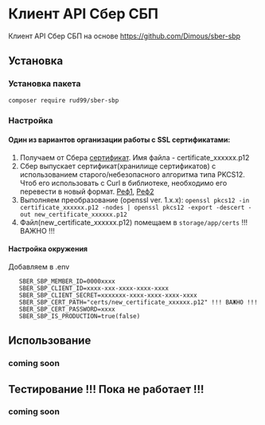 # Клиент API Сбер СБП

Клиент API Сбер СБП на основе https://github.com/Dimous/sber-sbp

## Установка

### Установка пакета

```bash
composer require rud99/sber-sbp
```

### Настройка

#### Один из вариантов организации работы с SSL сертификатами:

1. Получаем от Сбера [сертификат](https://api.developer.sber.ru/how-to-use/create_certificate). Имя файла -
   certificate_xxxxxx.p12
2. Сбер выпускает сертификат(хранилище сертификатов) с использованием старого/небезопасного алгоритма типа PKCS12. Чтоб
   его использовать с Curl в библиотеке, необходимо его перевести в новый
   формат. [Реф1](https://forum.clarionlife.net/viewtopic.php?t=4893&start=45), [Реф2](https://stackoverflow.com/questions/72598983/curl-openssl-error-error0308010cdigital-envelope-routinesunsupported)
3. Выполняем преобразование (openssl ver. 1.x.x):
   ```openssl pkcs12 -in certificate_xxxxxx.p12 -nodes | openssl pkcs12 -export -descert -out new_certificate_xxxxxx.p12```
4. Файл(new_certificate_xxxxxx.p12) помещаем в ````storage/app/certs```` !!! ВАЖНО !!!

#### Настройка окружения 
Добавляем в .env
````SBER_SBP_TERMINAL_ID=33188266
   SBER_SBP_MEMBER_ID=0000xxxx
   SBER_SBP_CLIENT_ID=xxxx-xxx-xxxx-xxxx-xxxx
   SBER_SBP_CLIENT_SECRET=xxxxxxx-xxxx-xxxx-xxxx-xxxx
   SBER_SBP_CERT_PATH="certs/new_certificate_xxxxxx.p12" !!! ВАЖНО !!!
   SBER_SBP_CERT_PASSWORD=xxxx
   SBER_SBP_IS_PRODUCTION=true(false) 
   ````

## Использование

### coming soon

## Тестирование !!! Пока не работает !!!
### coming soon

[//]: # (```bash)

[//]: # (composer test)

[//]: # (```)
